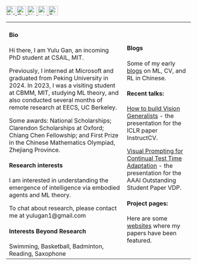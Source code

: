 <p> 
  <a href="http://www.yulugan.com"> <img src="https://img.shields.io/badge/My-Homepage-success" height="25px" alt="Yulu Gan">
  <a href="https://scholar.google.com/citations?user=hQ-J_eAAAAAJ&hl=en"><img src="https://img.shields.io/badge/scholar-4385FE.svg?&style=plastic&logo=google-scholar&logoColor=white" alt="Google Scholar" height="25px"> </a>
  <a href="https://www.linkedin.com/in/yulu-g-31a626281/"><img src="https://img.shields.io/badge/linkedin-006CAC.svg?&style=plastic&logo=linkedin&logoColor=white" height="25px" alt="LinkedIn"> </a>
  <a href="http://www.yulugan.com/static/CV.pdf"> <img src="https://img.shields.io/badge/-Resume-orange?style=plastic" height="25px"> </a>
  <a href="https://x.com/yule_gan"><img src="https://img.shields.io/twitter/follow/Yulu Gan" height="25px" alt="Twitter"> </a>
</p> 

<table width="100%" cellspacing="12" margin="0" padding="0" cellpadding="0">
<tbody>
  <tr>
    <td>
      <h4>Bio</h4>
      <p> 
        Hi there, I am Yulu Gan, an incoming PhD student at CSAIL, MIT.
      </p>
        <p>
        Previously, I interned at Microsoft and graduated from Peking University in 2024. In 2023, I was a visiting student at CBMM, MIT, studying ML theory, and also conducted several months of remote research at EECS, UC Berkeley.
      </p>
      <p>
        Some awards:
      National Scholarships; Clarendon Scholarships at Oxford; Chiang Chen Fellowship; and First Prize in the Chinese Mathematics Olympiad, Zhejiang Province.
      </p>
    <h4>Research interests</h4>
      <p>
      I am interested in understanding the emergence of intelligence via embodied agents and ML theory.
      </p>
      <p>
      To chat about research, please contact me at yulugan1@gmail.com
      </p>
    <h4>Interests Beyond Research</h4>
    Swimming, Basketball, Badminton, Reading, Saxophone
    </td>
    <td>
      <h4>Blogs</h4>
      <p>Some of my early <a href="https://www.zhihu.com/people/gan-yu-lu-7/posts">blogs</a> on ML, CV, and RL in Chinese.</p>
      <h4>Recent talks:</h4> 
      <p><a href="https://www.youtube.com/watch?v=8ThEl18jYGw&t=20s">How to build Vision Generalists</a> - the presentation for the ICLR paper InstructCV.</p>
      <p><a href="http://www.yulugan.com/projects/VDP.html">Visual Prompting for Continual Test Time Adaptation</a> - the presentation for the AAAI Outstanding Student Paper VDP.</p>
      <h4>Project pages:</h4> 
      Here are some <a href="https://www.yulugan.com/projects">websites</a> where my papers have been featured.
    </td>
   </tr>
</tbody>
</table>
